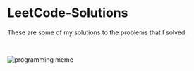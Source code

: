 # LeetCode-Solutions
These are some of my solutions to the problems that I solved.

</br>

![programming meme](https://img.ifunny.co/images/8dd0fa462936b3139d926e612a2241dd636581b67f47341abf890d4f00dc1990_1.jpg)